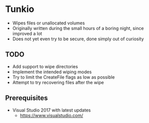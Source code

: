 # Tunkio

- Wipes files or unallocated volumes
- Originally written during the small hours of a boring night, since improved a lot
- Does not yet even try to be secure, done simply out of curiosity

## TODO

- Add support to wipe directories
- Implement the intended wiping modes
- Try to limit the CreateFile flags as low as possible
- Attempt to try recovering files after the wipe

## Prerequisites

- Visual Studio 2017 with latest updates
  - https://www.visualstudio.com/